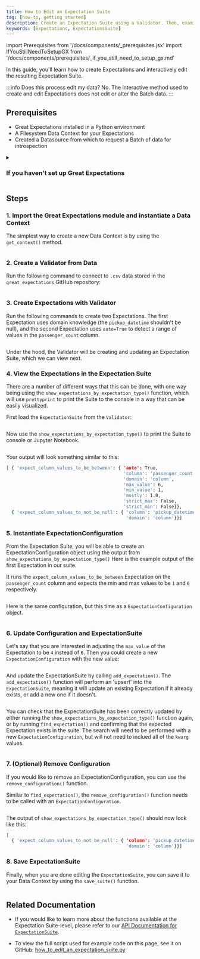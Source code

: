 ```yaml
---
title: How to Edit an Expectation Suite 
tag: [how-to, getting started]
description: Create an Expectation Suite using a Validator. Then, examine and modify specific Expectations in the Suite.
keywords: [Expectations, ExpectationsSuite]
---
```


import Prerequisites from '/docs/components/_prerequisites.jsx'
import IfYouStillNeedToSetupGX from '/docs/components/prerequisites/_if_you_still_need_to_setup_gx.md'

In this guide, you'll learn how to create Expectations and interactively edit the resulting Expectation Suite.

:::info Does this process edit my data?
No.  The interactive method used to create and edit Expectations does not edit or alter the Batch data.
:::

## Prerequisites

<Prerequisites>

- Great Expectations installed in a Python environment
- A Filesystem Data Context for your Expectations
- Created a Datasource from which to request a Batch of data for introspection

</Prerequisites> 

<details>
<summary>

### If you haven't set up Great Expectations

</summary>

<IfYouStillNeedToSetupGX />

</details>


## Steps

### 1. Import the Great Expectations module and instantiate a Data Context

The simplest way to create a new Data Context is by using the `get_context()` method.

```python name="tests/integration/docusaurus/expectations/how_to_edit_an_expectation_suite get_context"
```

### 2. Create a Validator from Data 

Run the following command to connect to `.csv` data stored in the `great_expectations` GitHub repository:

```python name="tests/integration/docusaurus/expectations/how_to_edit_an_expectation_suite create_validator"
```

### 3. Create Expectations with Validator 

Run the following commands to create two Expectations. The first Expectation uses domain knowledge (the `pickup_datetime` shouldn't be null), and the second Expectation uses `auto=True` to detect a range of values in the `passenger_count` column.


```python name="tests/integration/docusaurus/expectations/how_to_edit_an_expectation_suite add_2_expectations"
```

Under the hood, the Validator will be creating and updating an Expectation Suite, which we can view next. 

### 4. View the Expectations in the Expectation Suite

There are a number of different ways that this can be done, with one way being using the `show_expectations_by_expectation_type()` function, which will use `prettyprint` to print the Suite to the console in a way that can be easily visualized. 

First load the `ExpectationSuite` from the `Validator`: 

```python name="tests/integration/docusaurus/expectations/how_to_edit_an_expectation_suite get_suite"
```

Now use the `show_expectations_by_expectation_type()` to print the Suite to console or Jupyter Notebook.

```python name="tests/integration/docusaurus/expectations/how_to_edit_an_expectation_suite show_suite"
```

Your output will look something similar to this: 

```bash 
[ { 'expect_column_values_to_be_between': { 'auto': True,
                                            'column': 'passenger_count',
                                            'domain': 'column',
                                            'max_value': 6,
                                            'min_value': 1,
                                            'mostly': 1.0,
                                            'strict_max': False,
                                            'strict_min': False}},
  { 'expect_column_values_to_not_be_null': { 'column': 'pickup_datetime',
                                             'domain': 'column'}}]
```

### 5. Instantiate ExpectationConfiguration 

From the Expectation Suite, you will be able to create an ExpectationConfiguration object using the output from `show_expectations_by_expectation_type()` Here is the example output of the first Expectation in our suite.

It runs the `expect_column_values_to_be_between` Expectation on the `passenger_count` column and expects the min and max values to be `1` and `6` respectively. 

```python name="tests/integration/docusaurus/expectations/how_to_edit_an_expectation_suite example_dict_1"
```

Here is the same configuration, but this time as a `ExpectationConfiguration` object.  

```python name="tests/integration/docusaurus/expectations/how_to_edit_an_expectation_suite example_configuration_1"
```

### 6. Update Configuration and ExpectationSuite

Let's say that you are interested in adjusting the `max_value` of the Expectation to be `4` instead of `6`. Then you could create a new `ExpectationConfiguration` with the new value: 

```python name="tests/integration/docusaurus/expectations/how_to_edit_an_expectation_suite updated_configuration"
```

And update the ExpectationSuite by calling `add_expectation()`. The `add_expectation()` function will perform an 'upsert' into the `ExpectationSuite`, meaning it will update an existing Expectation if it already exists, or add a new one if it doesn't. 

```python name="tests/integration/docusaurus/expectations/how_to_edit_an_expectation_suite add_configuration"
```

You can check that the ExpectationSuite has been correctly updated by either running the `show_expectations_by_expectation_type()` function again, or by running `find_expectation()` and confirming that the expected Expectation exists in the suite.  The search will need to be performed with a new `ExpectationConfiguration`, but will not need to inclued all of the  `kwarg` values.

```python name="tests/integration/docusaurus/expectations/how_to_edit_an_expectation_suite find_configuration"
```

### 7. (Optional) Remove Configuration 

If you would like to remove an ExpectationConfiguration, you can use the `remove_configuration()` function. 

Similar to `find_expectation()`, the `remove_configuration()` function needs to be called with an `ExpectationConfiguration`.

```python name="tests/integration/docusaurus/expectations/how_to_edit_an_expectation_suite remove_configuration"
```

The output of `show_expectations_by_expectation_type()` should now look like this: 

```bash 
[ 
  { 'expect_column_values_to_not_be_null': { 'column': 'pickup_datetime',
                                             'domain': 'column'}}]
```

### 8. Save ExpectationSuite 

Finally, when you are done editing the `ExpectationSuite`, you can save it to your Data Context by using the `save_suite()` function. 

```python name="tests/integration/docusaurus/expectations/how_to_edit_an_expectation_suite save_suite"
```

## Related Documentation

* If you would like to learn more about the functions available at the Expectation Suite-level, please refer to our [API Documentation for `ExpectationSuite`](https://docs.greatexpectations.io/docs/reference/api/core/ExpectationSuite_class). 

* To view the full script used for example code on this page, see it on GitHub:
[how_to_edit_an_expectation_suite.py](https://github.com/great-expectations/great_expectations/blob/develop/tests/integration/docusaurus/expectations/how_to_edit_an_expectation_suite.py)

